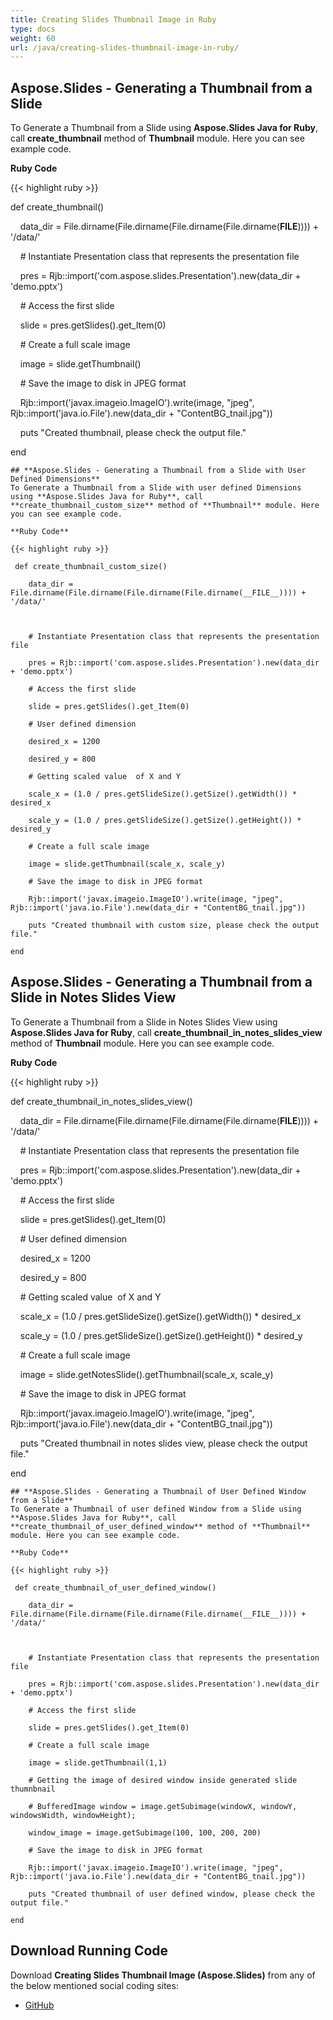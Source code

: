 ```yaml
---
title: Creating Slides Thumbnail Image in Ruby
type: docs
weight: 60
url: /java/creating-slides-thumbnail-image-in-ruby/
---
```


## **Aspose.Slides - Generating a Thumbnail from a Slide**
To Generate a Thumbnail from a Slide using **Aspose.Slides Java for Ruby**, call **create_thumbnail** method of **Thumbnail** module. Here you can see example code.

**Ruby Code**

{{< highlight ruby >}}

 def create_thumbnail()

    data_dir = File.dirname(File.dirname(File.dirname(File.dirname(__FILE__)))) + '/data/'



    # Instantiate Presentation class that represents the presentation file

    pres = Rjb::import('com.aspose.slides.Presentation').new(data_dir + 'demo.pptx')

    # Access the first slide

    slide = pres.getSlides().get_Item(0)

    # Create a full scale image

    image = slide.getThumbnail()

    # Save the image to disk in JPEG format

    Rjb::import('javax.imageio.ImageIO').write(image, "jpeg", Rjb::import('java.io.File').new(data_dir + "ContentBG_tnail.jpg"))

    puts "Created thumbnail, please check the output file."

end

```
## **Aspose.Slides - Generating a Thumbnail from a Slide with User Defined Dimensions**
To Generate a Thumbnail from a Slide with user defined Dimensions using **Aspose.Slides Java for Ruby**, call **create_thumbnail_custom_size** method of **Thumbnail** module. Here you can see example code.

**Ruby Code**

{{< highlight ruby >}}

 def create_thumbnail_custom_size()

    data_dir = File.dirname(File.dirname(File.dirname(File.dirname(__FILE__)))) + '/data/'



    # Instantiate Presentation class that represents the presentation file

    pres = Rjb::import('com.aspose.slides.Presentation').new(data_dir + 'demo.pptx')

    # Access the first slide

    slide = pres.getSlides().get_Item(0)

    # User defined dimension

    desired_x = 1200

    desired_y = 800

    # Getting scaled value  of X and Y

    scale_x = (1.0 / pres.getSlideSize().getSize().getWidth()) * desired_x

    scale_y = (1.0 / pres.getSlideSize().getSize().getHeight()) * desired_y

    # Create a full scale image

    image = slide.getThumbnail(scale_x, scale_y)

    # Save the image to disk in JPEG format

    Rjb::import('javax.imageio.ImageIO').write(image, "jpeg", Rjb::import('java.io.File').new(data_dir + "ContentBG_tnail.jpg"))

    puts "Created thumbnail with custom size, please check the output file."

end  

```
## **Aspose.Slides - Generating a Thumbnail from a Slide in Notes Slides View**
To Generate a Thumbnail from a Slide in Notes Slides View using **Aspose.Slides Java for Ruby**, call **create_thumbnail_in_notes_slides_view** method of **Thumbnail** module. Here you can see example code.

**Ruby Code**

{{< highlight ruby >}}

 def create_thumbnail_in_notes_slides_view()

    data_dir = File.dirname(File.dirname(File.dirname(File.dirname(__FILE__)))) + '/data/'



    # Instantiate Presentation class that represents the presentation file

    pres = Rjb::import('com.aspose.slides.Presentation').new(data_dir + 'demo.pptx')

    # Access the first slide

    slide = pres.getSlides().get_Item(0)

    # User defined dimension

    desired_x = 1200

    desired_y = 800

    # Getting scaled value  of X and Y

    scale_x = (1.0 / pres.getSlideSize().getSize().getWidth()) * desired_x

    scale_y = (1.0 / pres.getSlideSize().getSize().getHeight()) * desired_y

    # Create a full scale image

    image = slide.getNotesSlide().getThumbnail(scale_x, scale_y)

    # Save the image to disk in JPEG format

    Rjb::import('javax.imageio.ImageIO').write(image, "jpeg", Rjb::import('java.io.File').new(data_dir + "ContentBG_tnail.jpg"))

    puts "Created thumbnail in notes slides view, please check the output file."

end  

```
## **Aspose.Slides - Generating a Thumbnail of User Defined Window from a Slide**
To Generate a Thumbnail of user defined Window from a Slide using **Aspose.Slides Java for Ruby**, call **create_thumbnail_of_user_defined_window** method of **Thumbnail** module. Here you can see example code.

**Ruby Code**

{{< highlight ruby >}}

 def create_thumbnail_of_user_defined_window()

    data_dir = File.dirname(File.dirname(File.dirname(File.dirname(__FILE__)))) + '/data/'



    # Instantiate Presentation class that represents the presentation file

    pres = Rjb::import('com.aspose.slides.Presentation').new(data_dir + 'demo.pptx')

    # Access the first slide

    slide = pres.getSlides().get_Item(0)

    # Create a full scale image

    image = slide.getThumbnail(1,1)

    # Getting the image of desired window inside generated slide thumnbnail

    # BufferedImage window = image.getSubimage(windowX, windowY, windowsWidth, windowHeight);

    window_image = image.getSubimage(100, 100, 200, 200)

    # Save the image to disk in JPEG format

    Rjb::import('javax.imageio.ImageIO').write(image, "jpeg", Rjb::import('java.io.File').new(data_dir + "ContentBG_tnail.jpg"))

    puts "Created thumbnail of user defined window, please check the output file."

end  

```
## **Download Running Code**
Download **Creating Slides Thumbnail Image (Aspose.Slides)** from any of the below mentioned social coding sites:

- [GitHub](https://github.com/aspose-slides/Aspose.Slides-for-Java/tree/master/Plugins/Aspose_Slides_Java_for_Ruby/lib/asposeslidesjava/Slides/thumbnail.rb)
